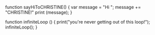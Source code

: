 function sayHiToCHRISTINE() {
    var message = "Hi ";
    message += "CHRISTINE!"
    print (message);
}

function infiniteLoop () {
    print("you're never getting out of this loop!");
    infiniteLoop();
}